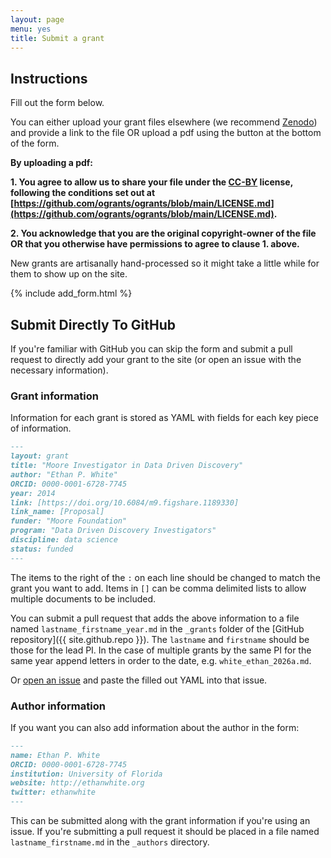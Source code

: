 ```yaml
---
layout: page
menu: yes
title: Submit a grant
---
```


## Instructions

Fill out the form below.

You can either upload your grant files elsewhere (we recommend [Zenodo](https://zenodo.org/)) and provide a link to the file OR upload a pdf using the button at the bottom of the form.

**By uploading a pdf:**

**1. You agree to allow us to share your file under the [CC-BY](https://creativecommons.org/licenses/by/4.0/) license, following the conditions set out at [https://github.com/ogrants/ogrants/blob/main/LICENSE.md](https://github.com/ogrants/ogrants/blob/main/LICENSE.md).**

**2. You acknowledge that you are the original copyright-owner of the file OR that you otherwise have permissions to agree to clause 1. above.**

New grants are artisanally hand-processed so it might take a little while for them to show up on the site.

{% include add_form.html %}

## Submit Directly To GitHub

If you're familiar with GitHub you can skip the form and submit a pull request to directly add your grant to the site (or open an issue with the necessary information).

### Grant information

Information for each grant is stored as YAML with fields for each key piece of information.

```markdown
---
layout: grant
title: "Moore Investigator in Data Driven Discovery"
author: "Ethan P. White"
ORCID: 0000-0001-6728-7745
year: 2014
link: [https://doi.org/10.6084/m9.figshare.1189330]
link_name: [Proposal]
funder: "Moore Foundation"
program: "Data Driven Discovery Investigators"
discipline: data science
status: funded
---
```

The items to the right of the `:` on each line should be changed to match the grant you want to add.
Items in `[]` can be comma delimited lists to allow multiple documents to be included.

You can submit a pull request that adds the above information to a file named `lastname_firstname_year.md` in the `_grants` folder of the [GitHub repository]({{ site.github.repo }}).
The `lastname` and `firstname` should be those for the lead PI.
In the case of multiple grants by the same PI for the same year append letters in order to the date,
e.g. `white_ethan_2026a.md`.

Or [open an issue](https://github.com/ogrants/ogrants/issues/new) and paste the filled out YAML into that issue.

### Author information

If you want you can also add information about the author in the form:

```markdown
---
name: Ethan P. White
ORCID: 0000-0001-6728-7745
institution: University of Florida
website: http://ethanwhite.org
twitter: ethanwhite
---
```

This can be submitted along with the grant information if you're using an issue.
If you're submitting a pull request it should be placed in a file named `lastname_firstname.md` in the `_authors` directory.
